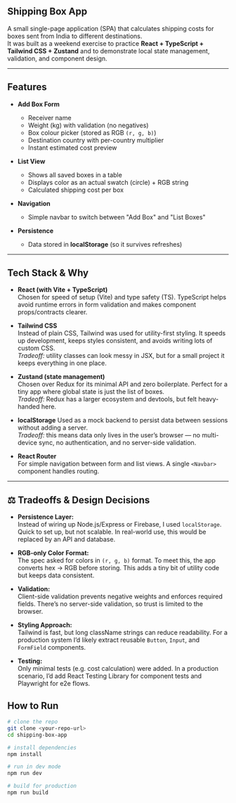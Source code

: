 ## Shipping Box App

A small single-page application (SPA) that calculates shipping costs for boxes sent from India to different destinations.  
It was built as a weekend exercise to practice **React + TypeScript + Tailwind CSS + Zustand** and to demonstrate local state management, validation, and component design.

---

## Features

- **Add Box Form**
  - Receiver name
  - Weight (kg) with validation (no negatives)
  - Box colour picker (stored as RGB `(r, g, b)`)
  - Destination country with per-country multiplier
  - Instant estimated cost preview

- **List View**
  - Shows all saved boxes in a table
  - Displays color as an actual swatch (circle) + RGB string
  - Calculated shipping cost per box

- **Navigation**
  - Simple navbar to switch between "Add Box" and "List Boxes"

- **Persistence**
  - Data stored in **localStorage** (so it survives refreshes)

---

## Tech Stack & Why

- **React (with Vite + TypeScript)**  
  Chosen for speed of setup (Vite) and type safety (TS). TypeScript helps avoid runtime errors in form validation and makes component props/contracts clearer.

- **Tailwind CSS**  
  Instead of plain CSS, Tailwind was used for utility-first styling. It speeds up development, keeps styles consistent, and avoids writing lots of custom CSS.  
  _Tradeoff:_ utility classes can look messy in JSX, but for a small project it keeps everything in one place.

- **Zustand (state management)**  
  Chosen over Redux for its minimal API and zero boilerplate. Perfect for a tiny app where global state is just the list of boxes.  
  _Tradeoff:_ Redux has a larger ecosystem and devtools, but felt heavy-handed here.

- **localStorage** 
  Used as a mock backend to persist data between sessions without adding a server.  
  _Tradeoff:_ this means data only lives in the user’s browser — no multi-device sync, no authentication, and no server-side validation.

- **React Router**  
  For simple navigation between form and list views. A single `<Navbar>` component handles routing.

---

## ⚖️ Tradeoffs & Design Decisions

- **Persistence Layer:**  
  Instead of wiring up Node.js/Express or Firebase, I used `localStorage`. Quick to set up, but not scalable. In real-world use, this would be replaced by an API and database.

- **RGB-only Color Format:**  
  The spec asked for colors in `(r, g, b)` format. To meet this, the app converts hex → RGB before storing. This adds a tiny bit of utility code but keeps data consistent.

- **Validation:**  
  Client-side validation prevents negative weights and enforces required fields. There’s no server-side validation, so trust is limited to the browser.

- **Styling Approach:**  
  Tailwind is fast, but long className strings can reduce readability. For a production system I’d likely extract reusable `Button`, `Input`, and `FormField` components.

- **Testing:**  
  Only minimal tests (e.g. cost calculation) were added. In a production scenario, I’d add React Testing Library for component tests and Playwright for e2e flows.

## How to Run

```bash
# clone the repo
git clone <your-repo-url>
cd shipping-box-app

# install dependencies
npm install

# run in dev mode
npm run dev

# build for production
npm run build
```
